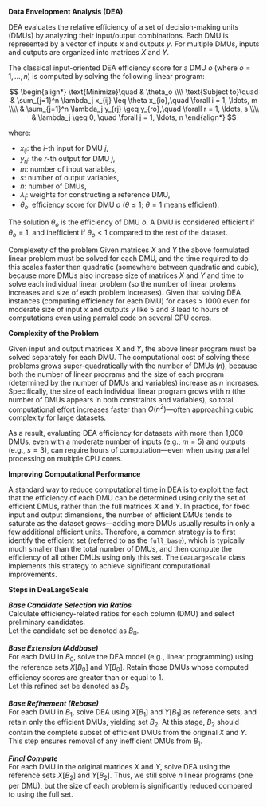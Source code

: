 **Data Envelopment Analysis (DEA)**

DEA evaluates the relative efficiency of a set of decision-making units (DMUs) by analyzing their input/output combinations. Each DMU is represented by a vector of inputs $x$ and outputs $y$. For multiple DMUs, inputs and outputs are organized into matrices $X$ and $Y$.

The classical input-oriented DEA efficiency score for a DMU $o$ (where $o = 1, \ldots, n$) is computed by solving the following linear program:

$$
\begin{align*}
\text{Minimize}\quad & \theta_o \\\\
\text{Subject to}\quad
    & \sum_{j=1}^n \lambda_j x_{ij} \leq \theta x_{io},\quad \forall i = 1, \ldots, m \\\\
    & \sum_{j=1}^n \lambda_j y_{rj} \geq y_{ro},\quad \forall r = 1, \ldots, s \\\\
    & \lambda_j \geq 0, \quad \forall j = 1, \ldots, n
\end{align*}
$$

where:

- $x_{ij}$: the $i$-th input for DMU $j$,
- $y_{rj}$: the $r$-th output for DMU $j$,
- $m$: number of input variables,
- $s$: number of output variables,
- $n$: number of DMUs,
- $\lambda_j$: weights for constructing a reference DMU,
- $\theta_o$: efficiency score for DMU $o$ ($\theta \leq 1$; $\theta = 1$ means efficient).

The solution $\theta_o$ is the efficiency of DMU $o$. A DMU is considered efficient if $\theta_o = 1$, and inefficient if $\theta_o < 1$ compared to the rest of the dataset.

Complexety of the problem
Given matrices $X$ and $Y$ the above formulated linear problem must be solved for each DMU, and the time required to do this scales faster then quadratic (somewhere between quadratic and cubic), because more DMUs also increase size of matrices $X$ and $Y$ and time to solve each individual linear problem (so the number of linear prolems increases and size of each problem increases). Given that solving DEA instances (computing efficiency for each DMU) for cases > 1000 even for moderate size of input $x$ and outputs $y$ like 5 and 3 lead to hours of computations even using parralel code on several CPU cores.

**Complexity of the Problem**

Given input and output matrices $X$ and $Y$, the above linear program must be solved separately for each DMU. The computational cost of solving these problems grows super-quadratically with the number of DMUs ($n$), because both the number of linear programs and the size of each program (determined by the number of DMUs and variables) increase as $n$ increases. Specifically, the size of each individual linear program grows with $n$ (the number of DMUs appears in both constraints and variables), so total computational effort increases faster than $O(n^2)$—often approaching cubic complexity for large datasets.

As a result, evaluating DEA efficiency for datasets with more than 1,000 DMUs, even with a moderate number of inputs (e.g., $m = 5$) and outputs (e.g., $s = 3$), can require hours of computation—even when using parallel processing on multiple CPU cores.

**Improving Computational Performance**

A standard way to reduce computational time in DEA is to exploit the fact that the efficiency of each DMU can be determined using only the set of efficient DMUs, rather than the full matrices $X$ and $Y$. In practice, for fixed input and output dimensions, the number of efficient DMUs tends to saturate as the dataset grows—adding more DMUs usually results in only a few additional efficient units. Therefore, a common strategy is to first identify the efficient set (referred to as the `full_base`), which is typically much smaller than the total number of DMUs, and then compute the efficiency of all other DMUs using only this set. The `DeaLargeScale` class implements this strategy to achieve significant computational improvements.      

**Steps in DeaLargeScale**

***Base Candidate Selection via Ratios***  
Calculate efficiency-related ratios for each column (DMU) and select preliminary candidates.  
Let the candidate set be denoted as $B_0$.

***Base Extension (Addbase)***  
For each DMU in $B_0$, solve the DEA model (e.g., linear programming) using the reference sets $X[B_0]$ and $Y[B_0]$. Retain those DMUs whose computed efficiency scores are greater than or equal to $1$.  
Let this refined set be denoted as $B_1$.

***Base Refinement (Rebase)***  
For each DMU in $B_1$, solve DEA using $X[B_1]$ and $Y[B_1]$ as reference sets, and retain only the efficient DMUs, yielding set $B_2$. At this stage, $B_2$ should contain the complete subset of efficient DMUs from the original $X$ and $Y$. This step ensures removal of any inefficient DMUs from $B_1$.

***Final Compute***  
For each DMU in the original matrices $X$ and $Y$, solve DEA using the reference sets $X[B_2]$ and $Y[B_2]$. Thus, we still solve $n$ linear programs (one per DMU), but the size of each problem is significantly reduced compared to using the full set.






